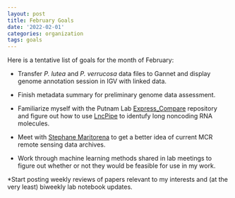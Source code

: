 ```yaml
---
layout: post
title: February Goals
date: '2022-02-01'
categories: organization
tags: goals
---
```


Here is a tentative list of goals for the month of February:

* Transfer _P. lutea_ and _P. verrucosa_ data files to Gannet and display genome annotation session in IGV with linked data.

* Finish metadata summary for preliminary genome data assessment.

* Familiarize myself with the Putnam Lab [Express_Compare](https://github.com/hputnam/Express_Compare) repository and figure out how to use [LncPipe](https://nf-co.re/lncpipe) to identufy long noncoding RNA molecules.

* Meet with [Stephane Maritorena](http://mcr.lternet.edu/people/stephane-maritorena) to get a better idea of current MCR remote sensing data archives.

* Work through machine learning methods shared in lab meetings to figure out whether or not they would be feasible for use in my work.

*Start posting weekly reviews of papers relevant to my interests and (at the very least) biweekly lab notebook updates.

